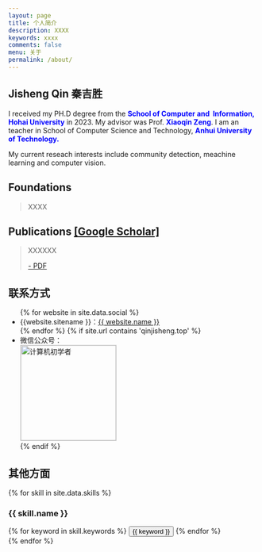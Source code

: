 ```yaml
---
layout: page
title: 个人简介
description: XXXX
keywords: xxxx
comments: false
menu: 关于
permalink: /about/
---
```




## Jisheng Qin 秦吉胜

I received my PH.D degree from the **<font color="blue">School of Computer and  Information, Hohai University</font>** in 2023. My advisor was Prof. **<font color="blue">Xiaoqin Zeng</font>**. I am an teacher in School of Computer Science and Technology, **<font color="blue">Anhui University of Technology.</font>**

My current reseach interests include community detection, meachine learning and computer vision.



## Foundations

> XXXX



## Publications [[Google Scholar]](https://scholar.google.com/)

> XXXXXX
>
> [- PDF](https://scholar.google.com/)





## 联系方式

<ul>
{% for website in site.data.social %}
<li>{{website.sitename }}：<a href="{{ website.url }}" target="_blank">{{ website.name }}</a></li>
{% endfor %}
{% if site.url contains 'qinjisheng.top' %}
<li>
微信公众号：<br />
<img style="height:192px;width:192px;border:1px solid lightgrey;" src="{{ assets_base_url }}/assets/images/qrcode.jpg" alt="计算机初学者" />
</li>
{% endif %}
</ul>


## 其他方面

{% for skill in site.data.skills %}
### {{ skill.name }}
<div class="btn-inline">
{% for keyword in skill.keywords %}
<button class="btn btn-outline" type="button">{{ keyword }}</button>
{% endfor %}
</div>
{% endfor %}
